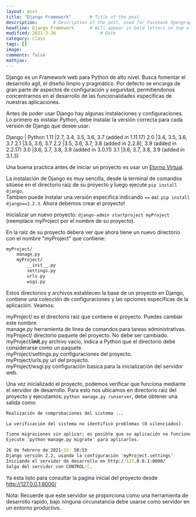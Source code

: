 ```yaml
---
layout: post
title: "Django Framework"       # Title of the post
description:      # Description of the post, used for Facebook Opengraph & Twitter
headline: Django Framework      # Will appear in bold letters on top of the post
modified: 2021-2-26                 # Date
category: class
tags: []
image: 
comments: false
mathjax:
---
```


Django es un Framework web para Python de alto nivel. Busca fomentar el desarrollo agil, el diseño limpio y pragmático. Por defecto se encarga de gran parte de aspectos de configuración y seguridad, permitiendonos concentrarnos en el desarrollo de las funcionalidades especificas de nuestras aplicaciones.

Antes de poder usar Django hay algunas instalaciones y configuraciones. Lo primero es instalar Python, debe instalar la versión correcta para cada versión de Django que desee usar:

Django 	        | Python 
1.11	          |2.7, 3.4, 3.5, 3.6, 3.7 (added in 1.11.17)
2.0	            |3.4, 3.5, 3.6, 3.7
2.1	            |3.5, 3.6, 3.7
2.2	            |3.5, 3.6, 3.7, 3.8 (added in 2.2.8), 3.9 (added in 2.2.17)
3.0	            |3.6, 3.7, 3.8, 3.9 (added in 3.0.11)
3.1	            |3.6, 3.7, 3.8, 3.9 (added in 3.1.3)

Una buena practica antes de iniciar un proyecto es usar un <a href="https://iam3mer.xyz/blog/virtualenv" target="_blank">Etorno Virtual</a>.

La instalación de Django es muy sencilla, desde la terminal de comandos sitúese en el directorio raiz de su proyecto y luego ejecute `pip install django`.  
Tambien puede instalar una versión especifica indicando `==` así: `pip install django==2.2.3`. Ahora debemos crear el proyecto!

Inicializar un nuevo proyecto: `django-admin startproject myProject` (reemplace myProject por el nombre de su proyecto).

En la raíz de su proyecto debera ver que ahora tiene un nuevo directorio con el nombre "myProject" que contiene: 

```cmd
myProject/
    manage.py
    myProject/
        __init__.py
        settings.py
        urls.py
        wsgi.py
```  

Estos directorios y archivos establecen la base de un proyecto en Django, contiene una colección de configuraciones y las opciones especificas de la aplicación. Veamos:
 
 myProject/ es el directorio raiz que contiene el proyecto. Puedes cambiar este nombre.  
 manage.py herramienta de linea de comandos para tareas administrativas.  
 myProject/ directorio paquete del proyecto. No debe ser cambiado.  
 myProject/__init__.py archivo vacio, indica a Python que el directorio debe considerarse como un paquete.  
 myProject/settings.py configuraciones del proyecto.  
 myProject/urls.py url del proyecto.  
 myProject/wsgi.py configuración basica para la inicialización del servidor web.  
 
 Una vez inicializado el proyecto, podemos verificar que funciona mediante el servidor de desarrollo. Para esto nos ubicamos en directorio raiz del proyecto y ejecutamos: `python manage.py runserver`, debe obtener una salida como:  
 
 ```cmd
Realización de comprobaciones del sistema ...

La verificación del sistema no identificó problemas (0 silenciados).

Tiene migraciones sin aplicar; es posible que su aplicación no funcione correctamente hasta que se apliquen.
Ejecute 'python manage.py migrate' para aplicarlos.

26 de febrero de 2021-15: 50:53
Django versión 2.2, usando la configuración 'myProject.settings'
Iniciando el servidor de desarrollo en http://127.0.0.1:8000/
Salga del servidor con CONTROL-C.
```

Ya esta listo para consultar la pagina inicial del proyecto desde <a href="http://127.0.0.1:8000/" target="_blank">http://127.0.0.1:8000/</a>

Nota: Recuerde que este servidor se proporciona como una herramienta de desarrollo rapido, bajo ninguna circunstancia debe usarse como servidor en un entorno productivo.
